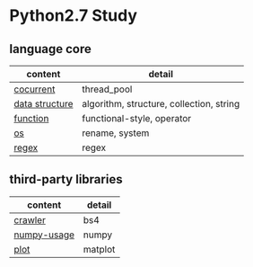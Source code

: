 # Python2.7 Study
## language core

content | detail 
--- | --- 
[cocurrent](./language_core_and_lib/concurrent) | thread_pool
[data structure](./language_core_and_lib/data_structure) | algorithm, structure, collection, string 
[function](./language_core_and_lib/function) | functional-style, operator 
[os](./language_core_and_lib/os) | rename, system 
[regex](./language_core_and_lib/regex) | regex 

## third-party libraries

content | detail 
--- | --- 
[crawler](./third_party_library/crawler) | bs4 
[numpy-usage](./third_party_library/numpy_usage) | numpy
[plot](./third_party_library/plot) | matplot